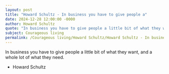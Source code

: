 ```yaml
---
layout: post
title: "Howard Schultz - In business you have to give people a"
date: 2024-12-28 12:00:00 -0000
author: Howard Schultz
quote: "In business you have to give people a little bit of what they want, and a whole lot of what they need."
subject: Courageous living
permalink: /Courageous living/Howard Schultz/Howard Schultz - In business you have to give people a
---
```


In business you have to give people a little bit of what they want, and a whole lot of what they need.

- Howard Schultz
